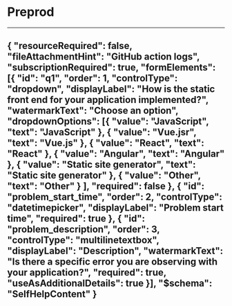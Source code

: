 <properties
	pageTitle="Scoping questions for Static Web App Auth"
	description="Preprod"
	service="microsoft.staticweb"
	authors="shrahman, khaled-zayed"
    ms.author="shrahman, khzayed"
   selfHelpType="problemScopingQuestions"
	supportTopicIds="32741856"
	productPesIds="17265"
	cloudEnvironments="public, Fairfax, usnat, ussec"
   schemaVersion="1"
   articleId="22873c27-8f6c-4cee-82df-e50ea942dc600"
	ownershipId="Compute_AppService"
/>

# Preprod
---
{
	"resourceRequired": false,
	"fileAttachmentHint": "GitHub action logs",
	"subscriptionRequired": true,
	"formElements": [{
		"id": "q1",
		"order": 1,
		"controlType": "dropdown",
		"displayLabel": "How is the static front end for your application implemented?",
		"watermarkText": "Choose an option",
		"dropdownOptions": [{
				"value": "JavaScript",
				"text": "JavaScript"
			},
			{
				"value": "Vue.jsr",
				"text": "Vue.js"
			},
			{
				"value": "React",
				"text": "React"
			},
			{
				"value": "Angular",
				"text": "Angular"
			},
			{
				"value": "Static site generator",
				"text": "Static site generator"
			},
			{
				"value": "Other",
				"text": "Other"
			}
		],
		"required": false
	}, {
		"id": "problem_start_time",
		"order": 2,
		"controlType": "datetimepicker",
		"displayLabel": "Problem start time",
		"required": true
	}, {
		"id": "problem_description",
		"order": 3,
		"controlType": "multilinetextbox",
		"displayLabel": "Description",
		"watermarkText": "Is there a specific error you are observing with your application?",
		"required": true,
		"useAsAdditionalDetails": true
	}],
	"$schema": "SelfHelpContent"
}
---
